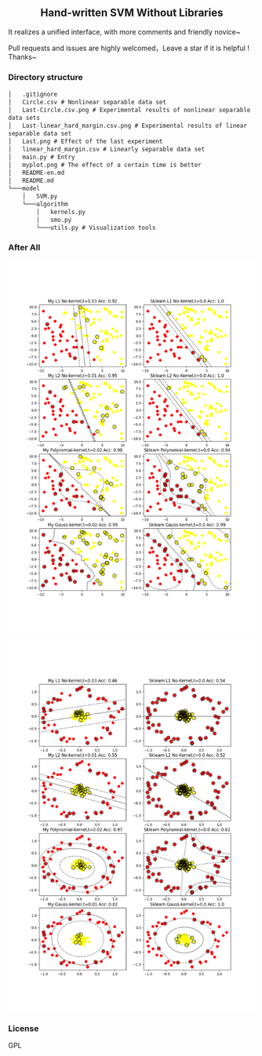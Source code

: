 <h2 align="center">Hand-written SVM Without Libraries</h1>

It realizes a unified interface, with more comments and friendly novice~

Pull requests and issues are highly welcomed，Leave a star if it is helpful ! Thanks~

### Directory structure

```tree
│   .gitignore
│   Circle.csv # Nonlinear separable data set
│   Last-Circle.csv.png # Experimental results of nonlinear separable data sets
│   Last-linear_hard_margin.csv.png # Experimental results of linear separable data set
│   Last.png # Effect of the last experiment
│   linear_hard_margin.csv # Linearly separable data set
│   main.py # Entry
│   myplot.png # The effect of a certain time is better
│   README-en.md
│   README.md
└───model
    │   SVM.py
    └───algorithm
        │   kernels.py
        │   smo.py
        └───utils.py # Visualization tools
```

### After All

![](Last-linear_hard_margin.csv.png)

![](myplot.png)

### License

GPL